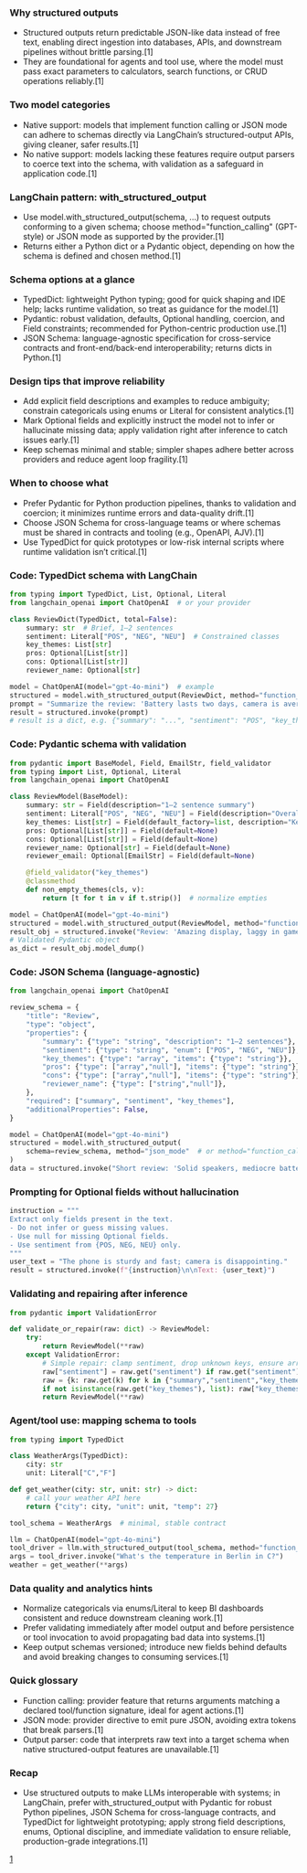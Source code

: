 ### Why structured outputs
- Structured outputs return predictable JSON-like data instead of free text, enabling direct ingestion into databases, APIs, and downstream pipelines without brittle parsing.[1]
- They are foundational for agents and tool use, where the model must pass exact parameters to calculators, search functions, or CRUD operations reliably.[1]

### Two model categories
- Native support: models that implement function calling or JSON mode can adhere to schemas directly via LangChain’s structured-output APIs, giving cleaner, safer results.[1]
- No native support: models lacking these features require output parsers to coerce text into the schema, with validation as a safeguard in application code.[1]

### LangChain pattern: with_structured_output
- Use model.with_structured_output(schema, ...) to request outputs conforming to a given schema; choose method="function_calling" (GPT-style) or JSON mode as supported by the provider.[1]
- Returns either a Python dict or a Pydantic object, depending on how the schema is defined and chosen method.[1]

### Schema options at a glance
- TypedDict: lightweight Python typing; good for quick shaping and IDE help; lacks runtime validation, so treat as guidance for the model.[1]
- Pydantic: robust validation, defaults, Optional handling, coercion, and Field constraints; recommended for Python-centric production use.[1]
- JSON Schema: language-agnostic specification for cross-service contracts and front-end/back-end interoperability; returns dicts in Python.[1]

### Design tips that improve reliability
- Add explicit field descriptions and examples to reduce ambiguity; constrain categoricals using enums or Literal for consistent analytics.[1]
- Mark Optional fields and explicitly instruct the model not to infer or hallucinate missing data; apply validation right after inference to catch issues early.[1]
- Keep schemas minimal and stable; simpler shapes adhere better across providers and reduce agent loop fragility.[1]

### When to choose what
- Prefer Pydantic for Python production pipelines, thanks to validation and coercion; it minimizes runtime errors and data-quality drift.[1]
- Choose JSON Schema for cross-language teams or where schemas must be shared in contracts and tooling (e.g., OpenAPI, AJV).[1]
- Use TypedDict for quick prototypes or low-risk internal scripts where runtime validation isn’t critical.[1]

### Code: TypedDict schema with LangChain
```python
from typing import TypedDict, List, Optional, Literal
from langchain_openai import ChatOpenAI  # or your provider

class ReviewDict(TypedDict, total=False):
    summary: str  # Brief, 1–2 sentences
    sentiment: Literal["POS", "NEG", "NEU"]  # Constrained classes
    key_themes: List[str]
    pros: Optional[List[str]]
    cons: Optional[List[str]]
    reviewer_name: Optional[str]

model = ChatOpenAI(model="gpt-4o-mini")  # example
structured = model.with_structured_output(ReviewDict, method="function_calling")
prompt = "Summarize the review: 'Battery lasts two days, camera is average. Great price.'"
result = structured.invoke(prompt)
# result is a dict, e.g. {"summary": "...", "sentiment": "POS", "key_themes": ["battery","price"], ...}
```


### Code: Pydantic schema with validation
```python
from pydantic import BaseModel, Field, EmailStr, field_validator
from typing import List, Optional, Literal
from langchain_openai import ChatOpenAI

class ReviewModel(BaseModel):
    summary: str = Field(description="1–2 sentence summary")
    sentiment: Literal["POS", "NEG", "NEU"] = Field(description="Overall sentiment class")
    key_themes: List[str] = Field(default_factory=list, description="Key topics mentioned")
    pros: Optional[List[str]] = Field(default=None)
    cons: Optional[List[str]] = Field(default=None)
    reviewer_name: Optional[str] = Field(default=None)
    reviewer_email: Optional[EmailStr] = Field(default=None)

    @field_validator("key_themes")
    @classmethod
    def non_empty_themes(cls, v):
        return [t for t in v if t.strip()]  # normalize empties

model = ChatOpenAI(model="gpt-4o-mini")
structured = model.with_structured_output(ReviewModel, method="function_calling")
result_obj = structured.invoke("Review: 'Amazing display, laggy in games, fair price.'")
# Validated Pydantic object
as_dict = result_obj.model_dump()
```


### Code: JSON Schema (language-agnostic)
```python
from langchain_openai import ChatOpenAI

review_schema = {
    "title": "Review",
    "type": "object",
    "properties": {
        "summary": {"type": "string", "description": "1–2 sentences"},
        "sentiment": {"type": "string", "enum": ["POS", "NEG", "NEU"]},
        "key_themes": {"type": "array", "items": {"type": "string"}},
        "pros": {"type": ["array","null"], "items": {"type": "string"}},
        "cons": {"type": ["array","null"], "items": {"type": "string"}},
        "reviewer_name": {"type": ["string","null"]},
    },
    "required": ["summary", "sentiment", "key_themes"],
    "additionalProperties": False,
}

model = ChatOpenAI(model="gpt-4o-mini")
structured = model.with_structured_output(
    schema=review_schema, method="json_mode"  # or method="function_calling" if supported
)
data = structured.invoke("Short review: 'Solid speakers, mediocre battery, excellent build.'")
```


### Prompting for Optional fields without hallucination
```python
instruction = """
Extract only fields present in the text.
- Do not infer or guess missing values.
- Use null for missing Optional fields.
- Use sentiment from {POS, NEG, NEU} only.
"""
user_text = "The phone is sturdy and fast; camera is disappointing."
result = structured.invoke(f"{instruction}\n\nText: {user_text}")
```


### Validating and repairing after inference
```python
from pydantic import ValidationError

def validate_or_repair(raw: dict) -> ReviewModel:
    try:
        return ReviewModel(**raw)
    except ValidationError:
        # Simple repair: clamp sentiment, drop unknown keys, ensure arrays
        raw["sentiment"] = raw.get("sentiment") if raw.get("sentiment") in {"POS","NEG","NEU"} else "NEU"
        raw = {k: raw.get(k) for k in {"summary","sentiment","key_themes","pros","cons","reviewer_name"}}
        if not isinstance(raw.get("key_themes"), list): raw["key_themes"] = []
        return ReviewModel(**raw)
```


### Agent/tool use: mapping schema to tools
```python
from typing import TypedDict

class WeatherArgs(TypedDict):
    city: str
    unit: Literal["C","F"]

def get_weather(city: str, unit: str) -> dict:
    # call your weather API here
    return {"city": city, "unit": unit, "temp": 27}

tool_schema = WeatherArgs  # minimal, stable contract

llm = ChatOpenAI(model="gpt-4o-mini")
tool_driver = llm.with_structured_output(tool_schema, method="function_calling")
args = tool_driver.invoke("What's the temperature in Berlin in C?")
weather = get_weather(**args)
```


### Data quality and analytics hints
- Normalize categoricals via enums/Literal to keep BI dashboards consistent and reduce downstream cleaning work.[1]
- Prefer validating immediately after model output and before persistence or tool invocation to avoid propagating bad data into systems.[1]
- Keep output schemas versioned; introduce new fields behind defaults and avoid breaking changes to consuming services.[1]

### Quick glossary
- Function calling: provider feature that returns arguments matching a declared tool/function signature, ideal for agent actions.[1]
- JSON mode: provider directive to emit pure JSON, avoiding extra tokens that break parsers.[1]
- Output parser: code that interprets raw text into a target schema when native structured-output features are unavailable.[1]

### Recap
- Use structured outputs to make LLMs interoperable with systems; in LangChain, prefer with_structured_output with Pydantic for robust Python pipelines, JSON Schema for cross-language contracts, and TypedDict for lightweight prototyping; apply strong field descriptions, enums, Optional discipline, and immediate validation to ensure reliable, production-grade integrations.[1]

[1](https://ppl-ai-file-upload.s3.amazonaws.com/web/direct-files/attachments/45417937/a27242cf-8977-4c49-8701-4b2331e6494a/paste.txt)
